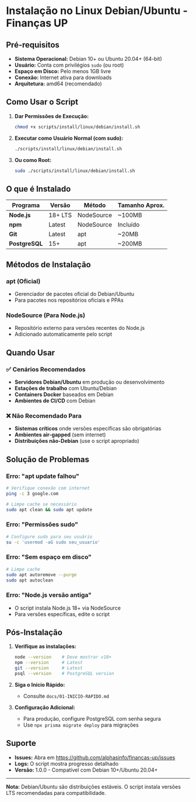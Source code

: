 # Instalação no Linux Debian/Ubuntu - Finanças UP

## Pré-requisitos

- **Sistema Operacional:** Debian 10+ ou Ubuntu 20.04+ (64-bit)
- **Usuário:** Conta com privilégios `sudo` (ou root)
- **Espaço em Disco:** Pelo menos 1GB livre
- **Conexão:** Internet ativa para downloads
- **Arquitetura:** amd64 (recomendado)

## Como Usar o Script

1. **Dar Permissões de Execução:**
   ```bash
   chmod +x scripts/install/linux/debian/install.sh
   ```

2. **Executar como Usuário Normal (com sudo):**
   ```bash
   ./scripts/install/linux/debian/install.sh
   ```

3. **Ou como Root:**
   ```bash
   sudo ./scripts/install/linux/debian/install.sh
   ```

## O que é Instalado

| Programa | Versão | Método | Tamanho Aprox. |
|----------|--------|--------|----------------|
| **Node.js** | 18+ LTS | NodeSource | ~100MB |
| **npm** | Latest | NodeSource | Incluído |
| **Git** | Latest | apt | ~20MB |
| **PostgreSQL** | 15+ | apt | ~200MB |

## Métodos de Instalação

### apt (Oficial)
- Gerenciador de pacotes oficial do Debian/Ubuntu
- Para pacotes nos repositórios oficiais e PPAs

### NodeSource (Para Node.js)
- Repositório externo para versões recentes do Node.js
- Adicionado automaticamente pelo script

## Quando Usar

### ✅ Cenários Recomendados
- **Servidores Debian/Ubuntu** em produção ou desenvolvimento
- **Estações de trabalho** com Ubuntu/Debian
- **Containers Docker** baseados em Debian
- **Ambientes de CI/CD** com Debian

### ❌ Não Recomendado Para
- **Sistemas críticos** onde versões específicas são obrigatórias
- **Ambientes air-gapped** (sem internet)
- **Distribuições não-Debian** (use o script apropriado)

## Solução de Problemas

### Erro: "apt update falhou"
```bash
# Verifique conexão com internet
ping -c 3 google.com

# Limpe cache se necessário
sudo apt clean && sudo apt update
```

### Erro: "Permissões sudo"
```bash
# Configure sudo para seu usuário
su -c 'usermod -aG sudo seu_usuario'
```

### Erro: "Sem espaço em disco"
```bash
# Limpe cache
sudo apt autoremove --purge
sudo apt autoclean
```

### Erro: "Node.js versão antiga"
- O script instala Node.js 18+ via NodeSource
- Para versões específicas, edite o script

## Pós-Instalação

1. **Verifique as instalações:**
   ```bash
   node --version    # Deve mostrar v18+
   npm --version     # Latest
   git --version     # Latest
   psql --version    # PostgreSQL version
   ```

2. **Siga o Início Rápido:**
   - Consulte `docs/01-INICIO-RAPIDO.md`

3. **Configuração Adicional:**
   - Para produção, configure PostgreSQL com senha segura
   - Use `npx prisma migrate deploy` para migrações

## Suporte

- **Issues:** Abra em https://github.com/alphasinfo/financas-up/issues
- **Logs:** O script mostra progresso detalhado
- **Versão:** 1.0.0 - Compatível com Debian 10+/Ubuntu 20.04+

---

**Nota:** Debian/Ubuntu são distribuições estáveis. O script instala versões LTS recomendadas para compatibilidade.
